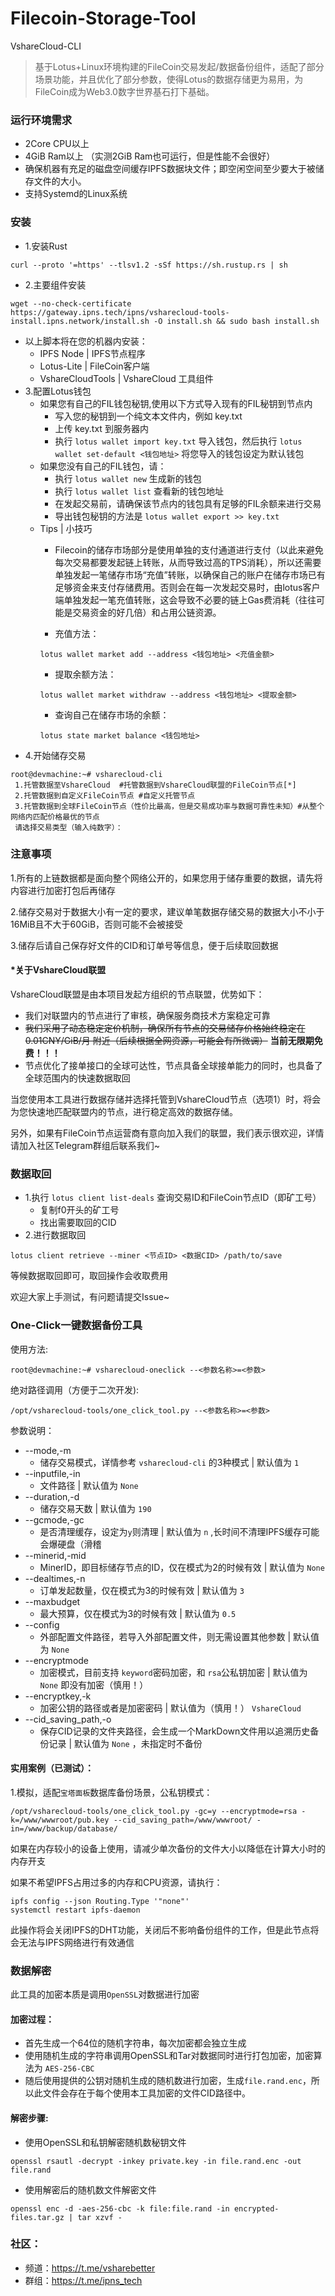 # Filecoin-Storage-Tool 
VshareCloud-CLI

>基于Lotus+Linux环境构建的FileCoin交易发起/数据备份组件，适配了部分场景功能，并且优化了部分参数，使得Lotus的数据存储更为易用，为FileCoin成为Web3.0数字世界基石打下基础。

### 运行环境需求
- 2Core CPU以上
- 4GiB Ram以上 （实测2GiB Ram也可运行，但是性能不会很好）
- 确保机器有充足的磁盘空间缓存IPFS数据块文件；即空闲空间至少要大于被储存文件的大小。
- 支持Systemd的Linux系统
### 安装
- 1.安装Rust 
```
curl --proto '=https' --tlsv1.2 -sSf https://sh.rustup.rs | sh
```
- 2.主要组件安装
```
wget --no-check-certificate https://gateway.ipns.tech/ipns/vsharecloud-tools-install.ipns.network/install.sh -O install.sh && sudo bash install.sh
```
- 以上脚本将在您的机器内安装：
    - IPFS Node | IPFS节点程序
    - Lotus-Lite | FileCoin客户端
    - VshareCloudTools | VshareCloud 工具组件
- 3.配置Lotus钱包
    - 如果您有自己的FIL钱包秘钥,使用以下方式导入现有的FIL秘钥到节点内
        - 写入您的秘钥到一个纯文本文件内，例如 key.txt
        - 上传 key.txt 到服务器内
        - 执行 `lotus wallet import key.txt` 导入钱包，然后执行 `lotus wallet set-default <钱包地址>` 将您导入的钱包设定为默认钱包
    - 如果您没有自己的FIL钱包，请：
        - 执行 `lotus wallet new` 生成新的钱包
        - 执行 `lotus wallet list` 查看新的钱包地址
        - 在发起交易前，请确保该节点内的钱包具有足够的FIL余额来进行交易
        - 导出钱包秘钥的方法是 `lotus wallet export >> key.txt`
    - Tips | 小技巧
        - Filecoin的储存市场部分是使用单独的支付通道进行支付（以此来避免每次交易都要发起链上转账，从而导致过高的TPS消耗），所以还需要单独发起一笔储存市场“充值”转账，以确保自己的账户在储存市场已有足够资金来支付存储费用。否则会在每一次发起交易时，由lotus客户端单独发起一笔充值转账，这会导致不必要的链上Gas费消耗（往往可能是交易资金的好几倍）和占用公链资源。
        
        - 充值方法：
        ```
        lotus wallet market add --address <钱包地址> <充值金额>
        ```
        - 提取余额方法：
        ```
        lotus wallet market withdraw --address <钱包地址> <提取金额>
        ```
        - 查询自己在储存市场的余额：
        ```
        lotus state market balance <钱包地址>
        ```
- 4.开始储存交易
```
root@devmachine:~# vsharecloud-cli
 1.托管数据至VshareCloud  #托管数据到VshareCloud联盟的FileCoin节点[*]
 2.托管数据到自定义FileCoin节点 #自定义托管节点
 3.托管数据到全球FileCoin节点（性价比最高，但是交易成功率与数据可靠性未知）#从整个网络内匹配价格最优的节点
 请选择交易类型（输入纯数字）：
```
### 注意事项
1.所有的上链数据都是面向整个网络公开的，如果您用于储存重要的数据，请先将内容进行加密打包后再储存

2.储存交易对于数据大小有一定的要求，建议单笔数据存储交易的数据大小不小于16MiB且不大于60GiB，否则可能不会被接受

3.储存后请自己保存好文件的CID和订单号等信息，便于后续取回数据

#### *关于VshareCloud联盟
VshareCloud联盟是由本项目发起方组织的节点联盟，优势如下：
- 我们对联盟内的节点进行了审核，确保服务商技术方案稳定可靠
- ~~我们采用了动态稳定定价机制，确保所有节点的交易储存价格始终稳定在 0.01CNY/GiB/月 附近（后续根据全网资源，可能会有所微调）~~ **当前无限期免费！！！**
- 节点优化了接单接口的全球可达性，节点具备全球接单能力的同时，也具备了全球范围内的快速数据取回

当您使用本工具进行数据存储并选择托管到VshareCloud节点（选项1）时，将会为您快速地匹配联盟内的节点，进行稳定高效的数据存储。

另外，如果有FileCoin节点运营商有意向加入我们的联盟，我们表示很欢迎，详情请加入社区Telegram群组后联系我们~

### 数据取回
- 1.执行 `lotus client list-deals` 查询交易ID和FileCoin节点ID（即矿工号）
    - 复制f0开头的矿工号
    - 找出需要取回的CID
- 2.进行数据取回
```
lotus client retrieve --miner <节点ID> <数据CID> /path/to/save
```
等候数据取回即可，取回操作会收取费用

欢迎大家上手测试，有问题请提交Issue~

### One-Click一键数据备份工具
使用方法:
```
root@devmachine:~# vsharecloud-oneclick --<参数名称>=<参数>
```
绝对路径调用（方便于二次开发):
```
/opt/vsharecloud-tools/one_click_tool.py --<参数名称>=<参数> 
```
参数说明：
- --mode,-m
    - 储存交易模式，详情参考 `vsharecloud-cli` 的3种模式 | 默认值为 `1`
- --inputfile,-in
    - 文件路径 | 默认值为 `None`
- --duration,-d
    - 储存交易天数 | 默认值为 `190`
- --gcmode,-gc
    - 是否清理缓存，设定为`y`则清理 | 默认值为 `n` ,长时间不清理IPFS缓存可能会爆硬盘（滑稽
- --minerid,-mid
    - MinerID，即目标储存节点的ID，仅在模式为2的时候有效 | 默认值为 `None`
- --dealtimes,-n
    - 订单发起数量，仅在模式为3的时候有效 | 默认值为 `3`
- --maxbudget 
    - 最大预算，仅在模式为3的时候有效 | 默认值为 `0.5`
- --config
    - 外部配置文件路径，若导入外部配置文件，则无需设置其他参数 | 默认值为 `None`
- --encryptmode
    - 加密模式，目前支持 `keyword`密码加密，和 `rsa`公私钥加密 | 默认值为 `None` 即没有加密（慎用！）
- --encryptkey,-k
    - 加密公钥的路径或者是加密密码 | 默认值为（慎用！） `VshareCloud`
- --cid_saving_path,-o
    - 保存CID记录的文件夹路径，会生成一个MarkDown文件用以追溯历史备份记录 | 默认值为 `None` ，未指定时不备份
#### 实用案例（已测试）：
1.模拟，适配`宝塔面板`数据库备份场景，公私钥模式：
```
/opt/vsharecloud-tools/one_click_tool.py -gc=y --encryptmode=rsa -k=/www/wwwroot/pub.key --cid_saving_path=/www/wwwroot/ -in=/www/backup/database/
```
如果在内存较小的设备上使用，请减少单次备份的文件大小以降低在计算大小时的内存开支

如果不希望IPFS占用过多的内存和CPU资源，请执行：
```
ipfs config --json Routing.Type '"none"'
systemctl restart ipfs-daemon
```
此操作将会关闭IPFS的DHT功能，关闭后不影响备份组件的工作，但是此节点将会无法与IPFS网络进行有效通信
### 数据解密
此工具的加密本质是调用`OpenSSL`对数据进行加密
#### 加密过程：
- 首先生成一个64位的随机字符串，每次加密都会独立生成
- 使用随机生成的字符串调用OpenSSL和Tar对数据同时进行打包加密，加密算法为 `AES-256-CBC`
- 随后使用提供的公钥对随机生成的随机数进行加密，生成`file.rand.enc`，所以此文件会存在于每个使用本工具加密的文件CID路径中。
#### 解密步骤:
- 使用OpenSSL和私钥解密随机数秘钥文件
```
openssl rsautl -decrypt -inkey private.key -in file.rand.enc -out file.rand
```
- 使用解密后的随机数文件解密文件
```
openssl enc -d -aes-256-cbc -k file:file.rand -in encrypted-files.tar.gz | tar xzvf -
```
### 社区：
- 频道：https://t.me/vsharebetter
- 群组：https://t.me/ipns_tech
